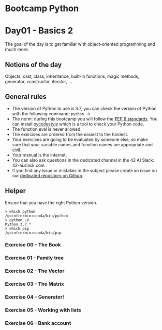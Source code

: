 # Bootcamp Python

# Day01 - Basics 2

The goal of the day is to get familiar with object-oriented programming and much more.

## Notions of the day

Objects, cast, class, inheritance, built-in functions, magic methods, generator, constructor, iterator, ...

## General rules

* The version of Python to use is 3.7, you can check the version of Python with the following command: `python -V`
* The norm: during this bootcamp you will follow the [PEP 8 standards](https://www.python.org/dev/peps/pep-0008/). You can install [pycodestyle](https://pypi.org/project/pycodestyle) which is a tool to check your Python code.
* The function eval is never allowed.
* The exercises are ordered from the easiest to the hardest.
* Your exercises are going to be evaluated by someone else, so make sure that your variable names and function names are appropriate and civil. 
* Your manual is the internet.
* You can also ask questions in the dedicated channel in the 42 AI Slack: 42-ai.slack.com.
* If you find any issue or mistakes in the subject please create an issue on our [dedicated repository on Github](https://github.com/42-AI/bootcamp_python/issues).

## Helper

Ensure that you have the right Python version.

```
> which python
/goinfre/miniconda/bin/python
> python -V
Python 3.7.*
> which pip
/goinfre/miniconda/bin/pip
```

### Exercise 00 - The Book
### Exercise 01 - Family tree
### Exercise 02 - The Vector
### Exercise 03 - The Matrix
### Exercise 04 - Generator!
### Exercise 05 - Working with lists
### Exercise 06 - Bank account
